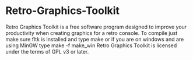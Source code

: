 Retro-Graphics-Toolkit
======================

Retro Graphics Toolkit is a free software program designed to improve your productivity when creating graphics for a retro console.
To compile just make sure fltk is installed and type make or if you are on windows and are using MinGW type make -f make_win
Retro Graphics Toolkit is licensed under the terms of GPL v3 or later.
